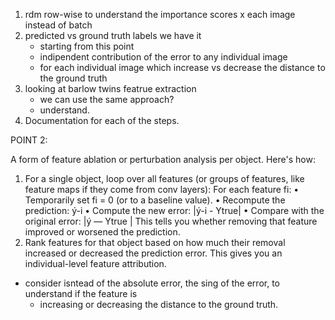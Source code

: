 1) rdm row-wise to understand the importance scores x each image instead of batch
2) predicted vs ground truth labels we have it
   - starting from this point 
   - indipendent contribution of the error to any individual image
   - for each individual image which increase vs decrease the distance to the ground truth
3) looking at barlow twins featrue extraction
   - we can use the same approach?
   - understand.
4) Documentation for each of the steps.

POINT 2:

A form of feature ablation or perturbation analysis per object. Here's how:
1. For a single object, loop over all features (or groups of features, like feature maps if they come
from conv layers):
For each feature fi:
• Temporarily set fi = 0 (or to a baseline value).
• Recompute the prediction: ý-i
• Compute the new error: |ý-i - Ytrue|
• Compare with the original error: |ý — Ytrue |
This tells you whether removing that feature improved or worsened the prediction.
2. Rank features for that object based on how much their removal increased or decreased the
prediction error.
This gives you an individual-level feature attribution.


- consider isntead of the absolute error, the sing of the error, to understand if the feature is 
  - increasing or decreasing the distance to the ground truth.
  
